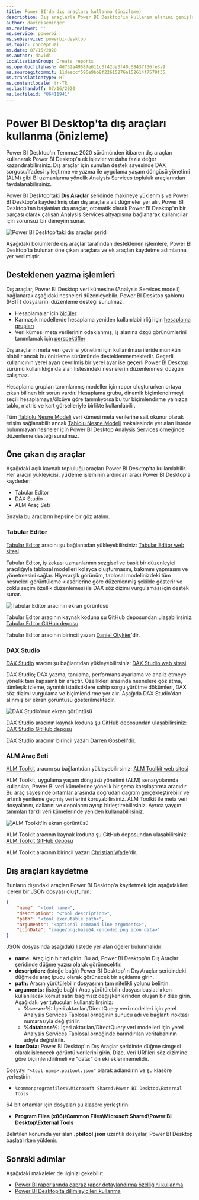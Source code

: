 ```yaml
---
title: Power BI'da dış araçları kullanma (önizleme)
description: Dış araçlarla Power BI Desktop'ın kullanım alanını genişletme
author: davidiseminger
ms.reviewer: ''
ms.service: powerbi
ms.subservice: powerbi-desktop
ms.topic: conceptual
ms.date: 07/15/2020
ms.author: davidi
LocalizationGroup: Create reports
ms.openlocfilehash: 4d752a49587e611c3f42de3f40c68437f36fe3a9
ms.sourcegitcommit: 11deeccf596e9bb8f22615276a152614f7579f35
ms.translationtype: HT
ms.contentlocale: tr-TR
ms.lasthandoff: 07/16/2020
ms.locfileid: "86411941"
---
```

# <a name="using-external-tools-in-power-bi-desktop-preview"></a>Power BI Desktop'ta dış araçları kullanma (önizleme)

Power BI Desktop'ın Temmuz 2020 sürümünden itibaren dış araçları kullanarak Power BI Desktop'a ek işlevler ve daha fazla değer kazandırabilirsiniz. Dış araçlar için sunulan destek sayesinde DAX sorgusu/ifadesi iyileştirme ve yazma ile uygulama yaşam döngüsü yönetimi (ALM) gibi BI uzmanlarına yönelik Analysis Services topluluk araçlarından faydalanabilirsiniz.

Power BI Desktop'taki **Dış Araçlar** şeridinde makineye yüklenmiş ve Power BI Desktop'a kaydedilmiş olan dış araçlara ait düğmeler yer alır. Power BI Desktop'tan başlatılan dış araçlar, otomatik olarak Power BI Desktop'ın bir parçası olarak çalışan Analysis Services altyapısına bağlanarak kullanıcılar için sorunsuz bir deneyim sunar.

![Power BI Desktop'taki dış araçlar şeridi](media/desktop-external-tools/desktop-external-tools-01.png)

Aşağıdaki bölümlerde dış araçlar tarafından desteklenen işlemlere, Power BI Desktop'ta bulunan öne çıkan araçlara ve ek araçları kaydetme adımlarına yer verilmiştir.

## <a name="supported-write-operations"></a>Desteklenen yazma işlemleri

Dış araçlar, Power BI Desktop veri kümesine (Analysis Services modeli) bağlanarak aşağıdaki nesneleri düzenleyebilir. Power BI Desktop şablonu (PBIT) dosyalarını düzenleme desteği sunulmaz.

* Hesaplamalar için [ölçüler](https://docs.microsoft.com/analysis-services/tabular-models/measures-ssas-tabular)
* Karmaşık modellerde hesaplama yeniden kullanılabilirliği için [hesaplama grupları](https://docs.microsoft.com/analysis-services/tabular-models/calculation-groups)
* Veri kümesi meta verilerinin odaklanmış, iş alanına özgü görünümlerini tanımlamak için [perspektifler](https://docs.microsoft.com/analysis-services/tabular-models/perspectives-ssas-tabular)

Dış araçların meta veri çevirisi yönetimi için kullanılması ileride mümkün olabilir ancak bu önizleme sürümünde desteklenmemektedir. Geçerli kullanıcının yerel ayarı çevrilmiş bir yerel ayar ise geçerli Power BI Desktop sürümü kullanıldığında alan listesindeki nesnelerin düzenlenmesi düzgün çalışmaz. 

Hesaplama grupları tanımlanmış modeller için rapor oluştururken ortaya çıkan bilinen bir sorun vardır. Hesaplama grubu, dinamik biçimlendirmeyi seçili hesaplamaya/ölçüye göre tanımlıyorsa bu tür biçimlendirme yalnızca tablo, matris ve kart görselleriyle birlikte kullanılabilir.

Tüm [Tablolu Nesne Modeli](https://docs.microsoft.com/analysis-services/tom/introduction-to-the-tabular-object-model-tom-in-analysis-services-amo) veri kümesi meta verilerine salt okunur olarak erişim sağlanabilir ancak [Tablolu Nesne Modeli](https://docs.microsoft.com/analysis-services/tom/introduction-to-the-tabular-object-model-tom-in-analysis-services-amo) makalesinde yer alan listede bulunmayan nesneler için Power BI Desktop Analysis Services örneğinde düzenleme desteği sunulmaz.


## <a name="featured-external-tools"></a>Öne çıkan dış araçlar

Aşağıdaki açık kaynak topluluğu araçları Power BI Desktop'ta kullanılabilir. Her aracın yükleyicisi, yükleme işleminin ardından aracı Power BI Desktop'a kaydeder:

* Tabular Editor
* DAX Studio
* ALM Araç Seti

Sırayla bu araçların hepsine bir göz atalım.

### <a name="tabular-editor"></a>Tabular Editor

[Tabular Editor](https://tabulareditor.com/) aracını şu bağlantıdan yükleyebilirsiniz: [Tabular Editor web sitesi](https://tabulareditor.com/)

Tabular Editor, iş zekası uzmanlarının sezgisel ve basit bir düzenleyici aracılığıyla tablosal modelleri kolayca oluşturmasını, bakımını yapmasını ve yönetmesini sağlar. Hiyerarşik görünüm, tablosal modelinizdeki tüm nesneleri görüntüleme klasörlerine göre düzenlenmiş şekilde gösterir ve çoklu seçim özellik düzenlemesi ile DAX söz dizimi vurgulaması için destek sunar.

![Tabular Editor aracının ekran görüntüsü](media/desktop-external-tools/desktop-external-tools-02.png)

Tabular Editor aracının kaynak koduna şu GitHub deposundan ulaşabilirsiniz: [Tabular Editor GitHub deposu](https://github.com/otykier/TabularEditor)

Tabular Editor aracının birincil yazarı [Daniel Otykier](https://www.linkedin.com/in/daniel-otykier-2231876)'dir.


### <a name="dax-studio"></a>DAX Studio

[DAX Studio](https://daxstudio.org) aracını şu bağlantıdan yükleyebilirsiniz: [DAX Studio web sitesi](https://daxstudio.org)

DAX Studio; DAX yazma, tanılama, performans ayarlama ve analiz etmeye yönelik tam kapsamlı bir araçtır. Özellikleri arasında nesnelere göz atma, tümleşik izleme, ayrıntılı istatistiklere sahip sorgu yürütme dökümleri, DAX söz dizimi vurgulama ve biçimlendirme yer alır. Aşağıda DAX Studio'dan alınmış bir ekran görüntüsü gösterilmektedir. 

![DAX Studio'nun ekran görüntüsü](media/desktop-external-tools/desktop-external-tools-03.png)

DAX Studio aracının kaynak koduna şu GitHub deposundan ulaşabilirsiniz: [DAX Studio GitHub deposu](https://github.com/DaxStudio/DaxStudio)

DAX Studio aracının birincil yazarı [Darren Gosbell](https://www.linkedin.com/in/darrengosbell)'dir.

### <a name="alm-toolkit"></a>ALM Araç Seti

[ALM Toolkit](http://alm-toolkit.com) aracını şu bağlantıdan yükleyebilirsiniz: [ALM Toolkit web sitesi](http://alm-toolkit.com)

ALM Toolkit, uygulama yaşam döngüsü yönetimi (ALM) senaryolarında kullanılan, Power BI veri kümelerine yönelik bir şema karşılaştırma aracıdır. Bu araç sayesinde ortamlar arasında doğrudan dağıtım gerçekleştirebilir ve artımlı yenileme geçmiş verilerini koruyabilirsiniz. ALM Toolkit ile meta veri dosyalarını, dallarını ve depolarını ayırıp birleştirebilirsiniz. Ayrıca yaygın tanımları farklı veri kümelerinde yeniden kullanabilirsiniz.

![ALM Toolkit'in ekran görüntüsü](media/desktop-external-tools/desktop-external-tools-04.png)

ALM Toolkit aracının kaynak koduna şu GitHub deposundan ulaşabilirsiniz: [ALM Toolkit GitHub deposu](https://github.com/microsoft/analysis-services)

ALM Toolkit aracının birincil yazarı [Christian Wade](https://www.linkedin.com/in/christianwade1)'dir.


## <a name="how-to-register-external-tools"></a>Dış araçları kaydetme

Bunların dışındaki araçları Power BI Desktop'a kaydetmek için aşağıdakileri içeren bir JSON dosyası oluşturun:

```json
{
    "name": "<tool name>",
    "description": "<tool description>",
    "path": "<tool executable path>",
    "arguments": "<optional command line arguments>",
    "iconData": "image/png;base64,<encoded png icon data>"
}
```

JSON dosyasında aşağıdaki listede yer alan öğeler bulunmalıdır:
 
* **name:** Araç için bir ad girin. Bu ad, Power BI Desktop'ın Dış Araçlar şeridinde düğme yazısı olarak görünecektir.
* **description:** (isteğe bağlı) Power BI Desktop'ın Dış Araçlar şeridindeki düğmede araç ipucu olarak görünecek bir açıklama girin.
* **path:** Aracın yürütülebilir dosyasının tam nitelikli yolunu belirtin.
* **arguments:** (isteğe bağlı) Araç yürütülebilir dosyası başlatılırken kullanılacak komut satırı bağımsız değişkenlerinden oluşan bir dize girin. Aşağıdaki yer tutucuları kullanabilirsiniz:
    * **%server%:** İçeri aktarılan/DirectQuery veri modelleri için yerel Analysis Services Tablosal örneğinin sunucu adı ve bağlantı noktası numarasıyla değiştirilir.
    * **%database%:** İçeri aktarılan/DirectQuery veri modelleri için yerel Analysis Services Tablosal örneğinde barındırılan veritabanının adıyla değiştirilir.
* **iconData:** Power BI Desktop'ın Dış Araçlar şeridinde düğme simgesi olarak işlenecek görüntü verilerini girin. Dize, Veri URI'leri söz dizimine göre biçimlendirilmeli ve "data:" ön eki eklenmemelidir.
 
Dosyayı `"<tool name>.pbitool.json"` olarak adlandırın ve şu klasöre yerleştirin:

* `%commonprogramfiles%\Microsoft Shared\Power BI Desktop\External Tools`

64 bit ortamlar için dosyaları şu klasöre yerleştirin:

* **Program Files (x86)\Common Files\Microsoft Shared\Power BI Desktop\External Tools**

Belirtilen konumda yer alan **.pbitool.json** uzantılı dosyalar, Power BI Desktop başlatılırken yüklenir.


## <a name="next-steps"></a>Sonraki adımlar

Aşağıdaki makaleler de ilginizi çekebilir:

* [Power BI raporlarında çapraz rapor detaylandırma özelliğini kullanma](desktop-cross-report-drill-through.md)
* [Power BI Desktop’ta dilimleyicileri kullanma](../visuals/power-bi-visualization-slicers.md)


